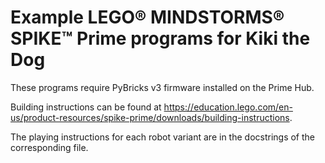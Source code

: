 # Example LEGO® MINDSTORMS® SPIKE™ Prime programs for Kiki the Dog

These programs require PyBricks v3 firmware installed on the Prime Hub.

Building instructions can be found at https://education.lego.com/en-us/product-resources/spike-prime/downloads/building-instructions.

The playing instructions for each robot variant are in the docstrings of the corresponding file.
